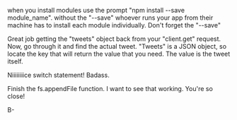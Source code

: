 when you install modules use the prompt "npm install --save module_name". without the "--save" whoever runs your app from their machine has to install each module individually. Don't forget the "--save"

Great job getting the "tweets" object back from your "client.get" request. Now, go through it and find the actual tweet. "Tweets" is a JSON object, so locate the key that will return the value that you need. The value is the tweet itself. 

Niiiiiiiice switch statement! Badass.

Finish the fs.appendFile function. I want to see that working. You're so close!

B-
